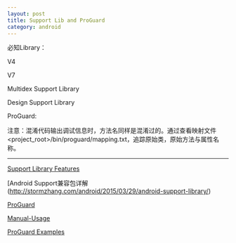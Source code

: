 ```yaml
---
layout: post
title: Support Lib and ProGuard
category: android
---
```


必知Library：

V4

V7

Multidex Support Library

Design Support Library


ProGuard:

注意：混淆代码输出调试信息时，方法名同样是混淆过的。通过查看映射文件<project\_root>/bin/proguard/mapping.txt，追踪原始类，原始方法与属性名称。



---

[Support Library Features](https://developer.android.com/tools/support-library/features.html#annotations)

[Android Support兼容包详解(http://stormzhang.com/android/2015/03/29/android-support-library/)

[ProGuard](http://developer.android.com/tools/help/proguard.html)

[Manual-Usage](http://proguard.sourceforge.net/)

[ProGuard Examples](https://stuff.mit.edu/afs/sipb/project/android/sdk/android-sdk-linux/tools/proguard/docs/index.html#manual/examples.html)